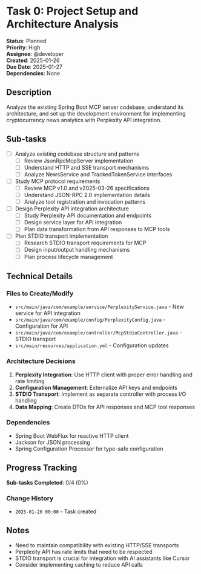 # Task 0: Project Setup and Architecture Analysis

**Status**: Planned  
**Priority**: High  
**Assignee**: @developer  
**Created**: 2025-01-26  
**Due Date**: 2025-01-27  
**Dependencies**: None

## Description

Analyze the existing Spring Boot MCP server codebase, understand its architecture, and set up the development environment for implementing cryptocurrency news analytics with Perplexity API integration.

## Sub-tasks

- [ ] Analyze existing codebase structure and patterns
    - [ ] Review JsonRpcMcpServer implementation
    - [ ] Understand HTTP and SSE transport mechanisms
    - [ ] Analyze NewsService and TrackedTokenService interfaces
- [ ] Study MCP protocol requirements
    - [ ] Review MCP v1.0 and v2025-03-26 specifications
    - [ ] Understand JSON-RPC 2.0 implementation details
    - [ ] Analyze tool registration and invocation patterns
- [ ] Design Perplexity API integration architecture
    - [ ] Study Perplexity API documentation and endpoints
    - [ ] Design service layer for API integration
    - [ ] Plan data transformation from API responses to MCP tools
- [ ] Plan STDIO transport implementation
    - [ ] Research STDIO transport requirements for MCP
    - [ ] Design input/output handling mechanisms
    - [ ] Plan process lifecycle management

## Technical Details

### Files to Create/Modify

- `src/main/java/com/example/service/PerplexityService.java` - New service for API integration
- `src/main/java/com/example/config/PerplexityConfig.java` - Configuration for API
- `src/main/java/com/example/controller/McpStdioController.java` - STDIO transport
- `src/main/resources/application.yml` - Configuration updates

### Architecture Decisions

1. **Perplexity Integration**: Use HTTP client with proper error handling and rate limiting
2. **Configuration Management**: Externalize API keys and endpoints
3. **STDIO Transport**: Implement as separate controller with process I/O handling
4. **Data Mapping**: Create DTOs for API responses and MCP tool responses

### Dependencies

- Spring Boot WebFlux for reactive HTTP client
- Jackson for JSON processing
- Spring Configuration Processor for type-safe configuration

## Progress Tracking

**Sub-tasks Completed**: 0/4 (0%)

### Change History

- `2025-01-26 00:00` - Task created

## Notes

- Need to maintain compatibility with existing HTTP/SSE transports
- Perplexity API has rate limits that need to be respected
- STDIO transport is crucial for integration with AI assistants like Cursor
- Consider implementing caching to reduce API calls 